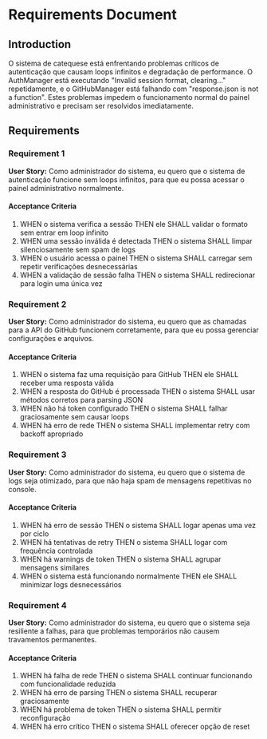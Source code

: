 # Requirements Document

## Introduction

O sistema de catequese está enfrentando problemas críticos de autenticação que causam loops infinitos e degradação de performance. O AuthManager está executando "Invalid session format, clearing..." repetidamente, e o GitHubManager está falhando com "response.json is not a function". Estes problemas impedem o funcionamento normal do painel administrativo e precisam ser resolvidos imediatamente.

## Requirements

### Requirement 1

**User Story:** Como administrador do sistema, eu quero que o sistema de autenticação funcione sem loops infinitos, para que eu possa acessar o painel administrativo normalmente.

#### Acceptance Criteria

1. WHEN o sistema verifica a sessão THEN ele SHALL validar o formato sem entrar em loop infinito
2. WHEN uma sessão inválida é detectada THEN o sistema SHALL limpar silenciosamente sem spam de logs
3. WHEN o usuário acessa o painel THEN o sistema SHALL carregar sem repetir verificações desnecessárias
4. WHEN a validação de sessão falha THEN o sistema SHALL redirecionar para login uma única vez

### Requirement 2

**User Story:** Como administrador do sistema, eu quero que as chamadas para a API do GitHub funcionem corretamente, para que eu possa gerenciar configurações e arquivos.

#### Acceptance Criteria

1. WHEN o sistema faz uma requisição para GitHub THEN ele SHALL receber uma resposta válida
2. WHEN a resposta do GitHub é processada THEN o sistema SHALL usar métodos corretos para parsing JSON
3. WHEN não há token configurado THEN o sistema SHALL falhar graciosamente sem causar loops
4. WHEN há erro de rede THEN o sistema SHALL implementar retry com backoff apropriado

### Requirement 3

**User Story:** Como administrador do sistema, eu quero que o sistema de logs seja otimizado, para que não haja spam de mensagens repetitivas no console.

#### Acceptance Criteria

1. WHEN há erro de sessão THEN o sistema SHALL logar apenas uma vez por ciclo
2. WHEN há tentativas de retry THEN o sistema SHALL logar com frequência controlada
3. WHEN há warnings de token THEN o sistema SHALL agrupar mensagens similares
4. WHEN o sistema está funcionando normalmente THEN ele SHALL minimizar logs desnecessários

### Requirement 4

**User Story:** Como administrador do sistema, eu quero que o sistema seja resiliente a falhas, para que problemas temporários não causem travamentos permanentes.

#### Acceptance Criteria

1. WHEN há falha de rede THEN o sistema SHALL continuar funcionando com funcionalidade reduzida
2. WHEN há erro de parsing THEN o sistema SHALL recuperar graciosamente
3. WHEN há problema de token THEN o sistema SHALL permitir reconfiguração
4. WHEN há erro crítico THEN o sistema SHALL oferecer opção de reset